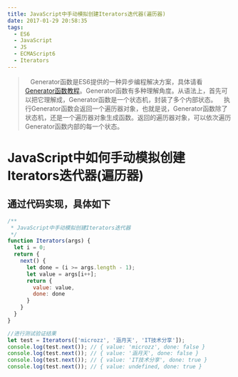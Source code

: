 ```yaml
---
title: JavaScript中手动模拟创建Iterators迭代器(遍历器)
date: 2017-01-29 20:58:35
tags:
  - ES6
  - JavaScript
  - JS
  - ECMAScript6
  - Iterators
---
```

> &nbsp;&nbsp;&nbsp;Generator函数是ES6提供的一种异步编程解决方案，具体请看[Generator函数教程](http://microzz.com/2017/01/13/generator/)。Generator函数有多种理解角度。从语法上，首先可以把它理解成，Generator函数是一个状态机，封装了多个内部状态。
> &nbsp;&nbsp;&nbsp;执行Generator函数会返回一个遍历器对象，也就是说，Generator函数除了状态机，还是一个遍历器对象生成函数。返回的遍历器对象，可以依次遍历Generator函数内部的每一个状态。

# JavaScript中如何手动模拟创建Iterators迭代器(遍历器)
## 通过代码实现，具体如下

```javascript
/**
 * JavaScript中手动模拟创建Iterators迭代器
 */
function Iterators(args) {
  let i = 0;
  return {
    next() {
      let done = (i >= args.length - 1);
      let value = args[i++];
      return {
        value: value,
        done: done
      }
    }
  }
}

//进行测试验证结果
let test = Iterators(['microzz', '涵月天', 'IT技术分享']);
console.log(test.next()); // { value: 'microzz', done: false }
console.log(test.next()); // { value: '涵月天', done: false }
console.log(test.next()); // { value: 'IT技术分享', done: true }
console.log(test.next()); // { value: undefined, done: true }
```


